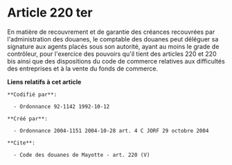 # Article 220 ter

En matière de recouvrement et de garantie des créances recouvrées par l'administration des douanes, le comptable des douanes
peut déléguer sa signature aux agents placés sous son autorité, ayant au moins le grade de contrôleur, pour l'exercice des
pouvoirs qu'il tient des articles 220 et 220 bis ainsi que des dispositions du code de commerce relatives aux difficultés des
entreprises et à la vente du fonds de commerce.

**Liens relatifs à cet article**

	**Codifié par**:

	  - Ordonnance 92-1142 1992-10-12

	**Créé par**:

	  - Ordonnance 2004-1151 2004-10-28 art. 4 C JORF 29 octobre 2004

	**Cite**:

	  - Code des douanes de Mayotte - art. 220 (V)
